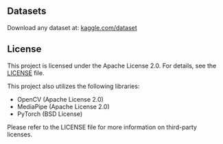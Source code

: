 ## Datasets
Download any dataset at: [kaggle.com/dataset](https://www.kaggle.com/datasets)

## License
This project is licensed under the Apache License 2.0. For details, see the [LICENSE](LICENSE) file.

This project also utilizes the following libraries:
- OpenCV (Apache License 2.0)
- MediaPipe (Apache License 2.0)
- PyTorch (BSD License)

Please refer to the LICENSE file for more information on third-party licenses.

